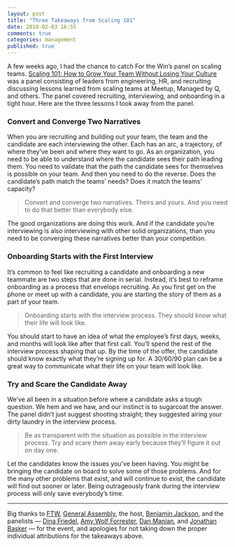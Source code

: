 ```yaml
---
layout: post
title: "Three Takeaways from Scaling 101"
date: 2018-02-03 16:55
comments: true
categories: management
published: true
---
```

A few weeks ago, I had the chance to catch For the Win’s panel on scaling teams. [Scaling 101: How to Grow Your Team Without Losing Your Culture](https://generalassemb.ly/education/scaling-101-how-to-grow-your-team-without-losing-your-culture/new-york-city) was a panel consisting of leaders from engineering, HR, and recruiting discussing lessons learned from scaling teams at Meetup, Managed by Q, and others. The panel covered recruiting, interviewing, and onboarding in a tight hour. Here are the three lessons I took away from the panel.

<!-- more -->

### Convert and Converge Two Narratives
When you are recruiting and building out your team, the team and the candidate are each interviewing the other. Each has an arc, a trajectory, of where they’ve been and where they want to go. As an organization, you need to be able to understand where the candidate sees their path leading them. You need to validate that the path the candidate sees for themselves is possible on your team. And then you need to do the reverse. Does the candidate’s path match the teams’ needs? Does it match the teams’ capacity?

> Convert and converge two narratives. Theirs and yours. And you need to do that better than everybody else.

The good organizations are doing this work. And if the candidate you’re interviewing is also interviewing with other solid organizations, than you need to be converging these narratives better than your competition.

### Onboarding Starts with the First Interview
It’s common to feel like recruiting a candidate and onboarding a new teammate are two steps that are done in serial. Instead, it’s best to reframe onboarding as a process that envelops recruiting. As you first get on the phone or meet up with a candidate, you are starting the story of them as a part of your team.

> Onboarding starts with the interview process. They should know what their life will look like.

You should start to have an idea of what the employee’s first days, weeks, and months will look like after that first call. You’ll spend the rest of the interview process shaping that up. By the time of the offer, the candidate should know exactly what they’re signing up for. A 30/60/90 plan can be a great way to communicate what their life on your team will look like.

### Try and Scare the Candidate Away
We’ve all been in a situation before where a candidate asks a tough question. We hem and we haw, and our instinct is to sugarcoat the answer. The panel didn’t just suggest shooting straight; they suggested airing your dirty laundry in the interview process.

> Be as transparent with the situation as possible in the interview process. Try and scare them away early because they’ll figure it out on day one.

Let the candidates know the issues you’ve been having. You might be bringing the candidate on board to solve some of those problems. And for the many other problems that exist, and will continue to exist, the candidate will find out sooner or later. Being outrageously frank during the interview process will only save everybody’s time.

------------

Big thanks to [FTW](https://twitter.com/ftwnyc), [General Assembly](https://generalassemb.ly/), the host, [Benjamin Jackson](https://twitter.com/benjaminjackson), and the panelists — [Dina Friedel](https://www.instagram.com/dinasays/), [Amy Wolf Forrester](https://generalassemb.ly/instructors/amy-wolf-forrester/15648), [Dan Manian](https://twitter.com/danmanian), and [Jonathan Basker](https://generalassemb.ly/instructors/jonathan-basker/15605) —  for the event, and apologies for not taking down the proper individual attributions for the takeaways above.
